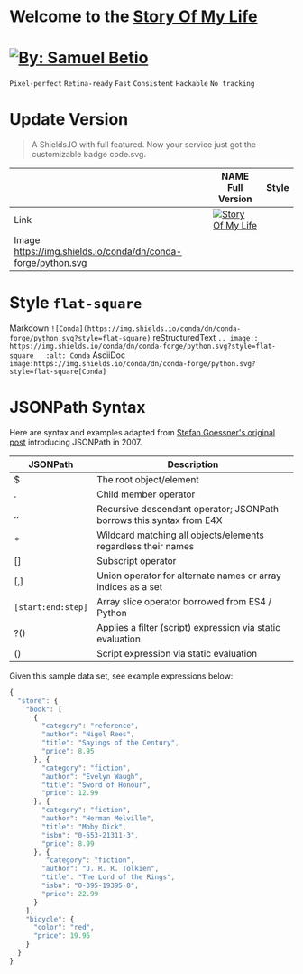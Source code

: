 Welcome to the
[Story Of My Life][1]
=====================


[![By: Samuel Betio](https://github.com/samuelbetio/storyofmylife/blob/code.svg/logo.svg)][1]
==================================================
`Pixel-perfect`   `Retina-ready`   `Fast`  `Consistent`   `Hackable`   `No tracking`


Update Version
==============
> A Shields.IO with full featured. Now your service just got the customizable badge code.svg.

|       |                NAME Full Version                                                                    |          Style     |
|-------|-----------------------------------------------------------------------------------------------------|--------------------|
|Link   |[![Story Of My Life](https://github.com/samuelbetio/storyofmylife/blob/code.svg/storyofmylife.svg)][8]|                    |
|Image   https://img.shields.io/conda/dn/conda-forge/python.svg|                                               |                    |

Style  `flat-square`
====================


Markdown `![Conda](https://img.shields.io/conda/dn/conda-forge/python.svg?style=flat-square)`
reStructuredText `.. image:: https://img.shields.io/conda/dn/conda-forge/python.svg?style=flat-square   :alt: Conda`
AsciiDoc `image:https://img.shields.io/conda/dn/conda-forge/python.svg?style=flat-square[Conda]`










JSONPath Syntax
===============
Here are syntax and examples adapted from [Stefan Goessner's original post][7] introducing JSONPath in 2007.

|**JSONPath**|    **Description**     |
|------------|------------------------|
|$           |The root object/element |
|.	         |Child member operator   |
|..          |Recursive descendant operator; JSONPath borrows this syntax from E4X|
|*	         |Wildcard matching all objects/elements regardless their names|
|[]	         |Subscript operator      |
|[,]	       |Union operator for alternate names or array indices as a set|
|```[start:end:step]```|Array slice operator borrowed from ES4 / Python|
|?()	       |Applies a filter (script) expression via static evaluation|
|()	         |Script expression via static evaluation|


Given this sample data set, see example expressions below:
```js
{
  "store": {
    "book": [ 
      {
        "category": "reference",
        "author": "Nigel Rees",
        "title": "Sayings of the Century",
        "price": 8.95
      }, {
        "category": "fiction",
        "author": "Evelyn Waugh",
        "title": "Sword of Honour",
        "price": 12.99
      }, {
        "category": "fiction",
        "author": "Herman Melville",
        "title": "Moby Dick",
        "isbn": "0-553-21311-3",
        "price": 8.99
      }, {
         "category": "fiction",
        "author": "J. R. R. Tolkien",
        "title": "The Lord of the Rings",
        "isbn": "0-395-19395-8",
        "price": 22.99
      }
    ],
    "bicycle": {
      "color": "red",
      "price": 19.95
    }
  }
}
```

















[1]: https://samuelbetio.github.io/storyofmylife
[2]: #index-version
[3]: #readmemd-version
[4]: #license
[5]: #rss-version
[6]: #full-version
[7]: http://goessner.net/articles/JsonPath/
[8]: https://github.com/samuelbetio/storyofmylife/blob/code.svg/storyofmylife.svg
[9]: https://github.com/samuelbetio/storyofmylife/releases/tag/v0.0.1
[10]: https://github.com/samuelbetio/storyofmylife/releases/tag/v01.80.3462.5836
[11]: https://github.com/samuelbetio/storyofmylife/releases/tag/v5.80.3462.5836
[12]: https://github.com/samuelbetio/storyofmylife/releases/tag/v02.04.0001.0001
[som-image]: https://github.com/samuelbetio/storyofmylife/blob/master/assets/img/logo.png
[som-url]: https://github.com/samuelbetio/storyofmylife/releases
